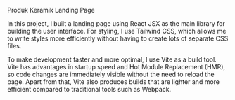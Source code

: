Produk Keramik Landing Page

In this project, I built a landing page using React JSX as the main library for building the user interface. For styling, I use Tailwind CSS, which allows me to write styles more efficiently without having to create lots of separate CSS files.

To make development faster and more optimal, I use Vite as a build tool. Vite has advantages in startup speed and Hot Module Replacement (HMR), so code changes are immediately visible without the need to reload the page. Apart from that, Vite also produces builds that are lighter and more efficient compared to traditional tools such as Webpack.
